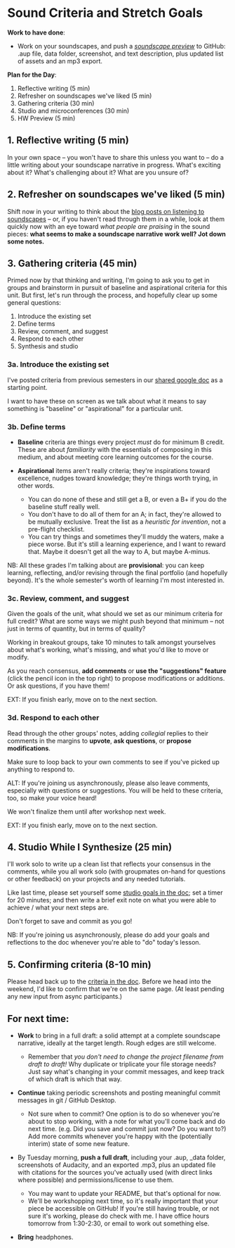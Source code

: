 
# Sound Criteria and Stretch Goals

**Work to have done**:

* Work on your soundscapes, and push a _[soundscape preview](https://github.com/benmiller314/soundscape2021spring)_ to GitHub: .aup file, data folder, screenshot, and text description, plus updated list of assets and an mp3 export.

**Plan for the Day**:
1. Reflective writing (5 min)
2. Refresher on soundscapes we've liked (5 min)
3. Gathering criteria (30 min)
4. Studio and microconferences (30 min)
5. HW Preview (5 min)

<!-- Start with review of GH Desktop for pushing large folders -->
## 1. Reflective writing (5 min)
<div class="alert alert-success">
In your own space – you won't have to share this unless you want to – do a little writing about your soundscape narrative in progress. What's exciting about it? What's challenging about it? What are you unsure of?
</div>

## 2. Refresher on soundscapes we've liked (5 min)
Shift now in your writing to think about the [blog posts on listening to soundscapes]({{site.github.issues_url}}/2) – or, if you haven't read through them in a while, look at them quickly now with an eye toward _what people are praising_ in the sound pieces: **what seems to make a soundscape narrative work well? Jot down some notes.**

## 3. Gathering criteria (45 min)
Primed now by that thinking and writing, I'm going to ask you to get in groups and brainstorm in pursuit of baseline and aspirational criteria for this unit. But first, let's run through the process, and hopefully clear up some general questions:

<ol class="lalpha">
  <li>Introduce the existing set</li>
  <li>Define terms</li>
  <li>Review, comment, and suggest</li>
  <li>Respond to each other</li>
  <li>Synthesis and studio</li>
</ol>

### 3a. Introduce the existing set

I've posted criteria from previous semesters in our [shared google doc](http://bit.ly/cdm2021spring-notes#heading=h.4z2fc4kqrdln) as a starting point.

I want to have these on screen as we talk about what it means to say something is "baseline" or "aspirational" for a particular unit.

### 3b. Define terms

* **Baseline** criteria are things every project _must_ do for minimum B credit. These are about *familiarity* with the essentials of composing in this medium, and about meeting core learning outcomes for the course.

* **Aspirational** items aren't really criteria; they're inspirations toward excellence, nudges toward knowledge; they're things worth trying, in other words.
  * You can do none of these and still get a B, or even a B+ if you do the baseline stuff really well.
  * You don't have to do all of them for an A; in fact, they're allowed to be mutually exclusive. Treat the list as a _heuristic for invention_, not a pre-flight checklist.
  * You can try things and sometimes they'll muddy the waters, make a piece worse. But it's still a learning experience, and I want to reward that. Maybe it doesn't get all the way to A, but maybe A-minus.

<div class="alert alert-info">NB: All these grades I'm talking about are  <strong>provisional</strong>: you can keep learning, reflecting, and/or revising through the final portfolio (and hopefully beyond). It's the whole semester's worth of learning I'm most interested in.</div>

### 3c. Review, comment, and suggest

Given the goals of the unit, what should we set as our minimum criteria for full credit? What are some ways we might push beyond that minimum – not just in terms of quantity, but in terms of quality?

<!-- That is, <strong>I really want you to see these aspirational goals as opportunities to stretch yourselves and your skills, not just to do more of the same.</strong> Think about what would be new and potentially exciting, but not required for everyone. -->

<div class="alert alert-success">
Working in breakout groups, take 10 minutes to talk amongst yourselves about what's working, what's missing, and what you'd like to move or modify.

As you reach consensus, <strong>add comments</strong> or <strong>use the "suggestions" feature</strong> (click the pencil icon in the top right) to propose modifications or additions. Or ask questions, if you have them!
</div>

EXT: If you finish early, move on to the next section.

### 3d. Respond to each other
Read through the other groups' notes, adding *collegial* replies to their comments in the margins to **upvote**, **ask questions**, or **propose modifications**.

Make sure to loop back to your own comments to see if you've picked up anything to respond to.

<div class="alert alert-warning">
ALT: If you're joining us asynchronously, please also leave comments, especially with questions or suggestions. You will be held to these criteria, too, so make your voice heard!

We won't finalize them until after workshop next week.
</div>

EXT: If you finish early, move on to the next section.

## 4. Studio While I Synthesize (25 min)

I'll work solo to write up a clean list that reflects your consensus in the comments, while you all work solo (with groupmates on-hand for questions or other feedback) on your projects and any needed tutorials.

<div class="alert alert-success">Like last time, please set yourself some <a href="http://bit.ly/cdm2021spring-notes#heading=h.1die9dqjnq8y">studio goals in the doc</a>; set a timer for 20 minutes; and then write a brief exit note on what you were able to achieve / what your next steps are.</div>

Don't forget to save and commit as you go!

<div class="alert alert-warning">
NB: If you're joining us asynchronously, please do add your goals and reflections to the doc whenever you're able to "do" today's lesson.
</div>


## 5. Confirming criteria (8-10 min)
Please head back up to the [criteria in the doc](http://bit.ly/cdm2021spring-notes#heading=h.wke68rgfiqrs). Before we head into the weekend, I'd like to confirm that we're on the same page. (At least pending any new input from async participants.)



## For next time:

* **Work** to bring in a full draft: a solid attempt at a complete soundscape narrative, ideally at the target length. Rough edges are still welcome.
  - Remember that *you don't need to change the project filename from draft to draft!* Why duplicate or triplicate your file storage needs? Just say what's changing in your commit messages, and keep track of which draft is which that way.

* **Continue** taking periodic screenshots and posting meaningful commit messages in git / GitHub Desktop.
  - Not sure when to commit? One option is to do so whenever you're about to stop working, with a note for what you'll come back and do next time. (e.g. Did you save and commit just now? Do you want to?) Add more commits whenever you're happy with the (potentially interim) state of some new feature.

* By Tuesday morning, **push a full draft**, including  your .aup, _data folder, screenshots of Audacity, and an exported .mp3, plus an updated file with citations for the sources you've actually used (with direct links where possible) and permissions/license to use them.
  - You may want to update your README, but that's optional for now.
  - We'll be workshopping next time, so it's really important that your piece be accessible on GitHub! If you're still having trouble, or not sure it's working, please do check with me. I have office hours tomorrow from 1:30-2:30, or email to work out something else.

* **Bring** headphones.
